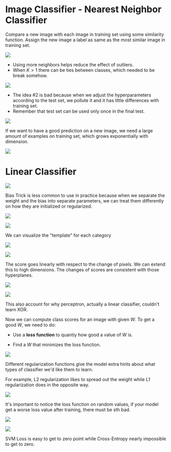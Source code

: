 # Image Classifier - Nearest Neighbor Classifier
Compare a new image with each image in training set using some similarity function. Assign the new image a label as same as the most similar image in training set.

![](../../img/Learning/DLCV/NNC_c1.png)

* Using more neighbors helps reduce the effect of outliers.
* When $K > 1$ there can be ties between classes, which needed to be break somehow.

![](../../img/Learning/DLCV/NNC_c2.png)

* The idea #2 is bad because when we adjust the hyperparameters according to the test set, we pollute it and it has little differences with training set.
* Remember that test set can be used only once in the final test.

![](../../img/Learning/DLCV/NNC_c3.png)


If we want to have a good prediction on a new image, we need a large amount of examples on training set, which grows exponentially with dimension.

![](../../img/Learning/DLCV/NNC_c4.png)

# Linear Classifier

![](../../img/Learning/DLCV/LC_c1.png)

Bias Trick is less common to use in practice because when we separate the weight and the bias into separate parameters, we can treat them differently on how they are initialized or regularized.

![](../../img/Learning/DLCV/LC_4.png)

![](../../img/Learning/DLCV/LC_5.png) 

We can visualize the "template" for each category

![](../../img/Learning/DLCV/LC_6.png) 

![](../../img/Learning/DLCV/LC_7.png) 

The score goes linearly with respect to the change of pixels. We can extend this to high dimensions. The changes of scores are consistent with those hyperplanes. 

![](../../img/Learning/DLCV/LC_8.png) 

![](../../img/Learning/DLCV/LC_9.png) 

This also account for why perceptron, actually a linear classifier, couldn't learn XOR.

Now we can compute class scores for an image with given $W$. To get a good $W$, we need to do:

* Use a **loss function** to quantiy how good a value of $W$ is.

* Find a $W$ that minimizes the loss function.

![](../../img/Learning/DLCV/LC_c2.png) 

Different regularization functions give the model extra hints about what types of classifier we'd like them to learn.

For example, L2 regularization likes to spread out the weight while L1 regularization does in the opposite way.

![](../../img/Learning/DLCV/LC_c3.png) 

It's important to notice the loss function on random values, if your model get a worse loss value after training, there must be sth bad.

![](../../img/Learning/DLCV/LC_18.png) 

![](../../img/Learning/DLCV/LC_19.png) 

SVM Loss is easy to get to zero point while Cross-Entropy nearly impossible to get to zero.